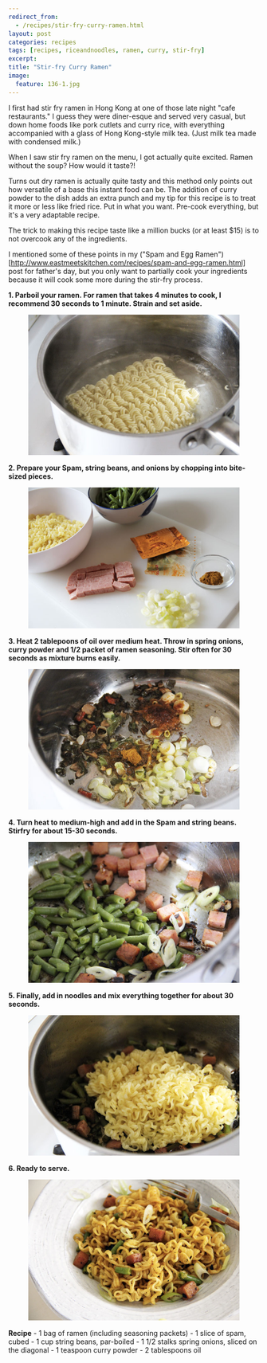 ```yaml
---
redirect_from: 
  - /recipes/stir-fry-curry-ramen.html
layout: post
categories: recipes
tags: [recipes, riceandnoodles, ramen, curry, stir-fry]
excerpt: 
title: "Stir-fry Curry Ramen"
image:
  feature: 136-1.jpg
---
```


I first had stir fry ramen in Hong Kong at one of those late night "cafe restaurants."  I guess they were diner-esque and served very casual, but down home foods like pork cutlets and curry rice, with everything  accompanied with a glass of Hong Kong-style milk tea. (Just milk tea made with condensed milk.)

When I saw stir fry ramen on the menu, I got actually quite excited.  Ramen without the soup?  How would it taste?!

Turns out dry ramen is actually quite tasty and this method only points out how versatile of a base this instant food can be.  The addition of curry powder to the dish adds an extra punch and my tip for this recipe is to treat it more or less like fried rice.  Put in what you want.  Pre-cook everything, but it's a very adaptable recipe.



The trick to making this recipe taste like a million bucks (or at least $15) is to not overcook any of the ingredients.  

I mentioned some of these points in my ("Spam and Egg Ramen")[http://www.eastmeetskitchen.com/recipes/spam-and-egg-ramen.html] post for father's day, but you only want to partially cook your ingredients because it will cook some more during the stir-fry process.


__1. Parboil your ramen.  For ramen that takes 4 minutes to cook, I recommend 30 seconds to 1 minute.  Strain and set aside.__ 

<figure> <img src='/images/136-2.jpg'> </figure>

__2. Prepare your Spam, string beans, and onions by chopping into bite-sized pieces.__

<figure> <img src='/images/136-3.jpg'> </figure>

__3. Heat 2 tablepoons of oil over medium heat. Throw in spring onions, curry powder and 1/2 packet of ramen seasoning.  Stir often for 30 seconds as mixture burns easily.__

<figure> <img src='/images/136-5.jpg'> </figure>

__4. Turn heat to medium-high and add in the Spam and string beans.  Stirfry for about 15-30 seconds.__

<figure> <img src='/images/136-6.jpg'> </figure>

__5. Finally, add in noodles and mix everything together for about 30 seconds.__

<figure> <img src='/images/136-7.jpg'> </figure>

__6. Ready to serve.__

<figure> <img src='/images/136-8.jpg'> </figure>
<section class='recipe'>
<p><strong>Recipe</strong>
- 1 bag of ramen (including seasoning packets)
- 1 slice of spam, cubed
- 1 cup string beans, par-boiled
- 1 1/2 stalks spring onions, sliced on the diagonal
- 1 teaspoon curry powder
- 2 tablespoons oil</p></section>